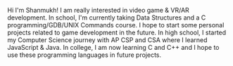 Hi I'm Shanmukh! I am really interested in video game & VR/AR development. 
In school, I'm currently taking Data Structures and a C programming/GDB/UNIX Commands course. 
I hope to start some personal projects related to game development in the future.
In high school, I started my Computer Science journey with AP CSP and CSA where I learned JavaScript & Java.
In college, I am now learning C and C++ and I hope to use these programming languages in future projects.
